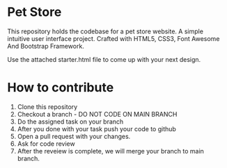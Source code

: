 # Pet Store
This repository holds the codebase for a pet store website. A simple intuitive user interface project. Crafted with HTML5, CSS3, Font Awesome And Bootstrap Framework.

Use the attached starter.html file to come up with your next design.

# How to contribute
1. Clone this repository
2. Checkout a branch - DO NOT CODE ON MAIN BRANCH
3. Do the assigned task on your branch 
4. After you done with your task push your code to github
5. Open a pull request with your changes.
6. Ask for code review 
7. After the reveiew is complete, we will merge your branch to main branch.
